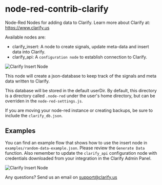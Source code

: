 # node-red-contrib-clarify

Node-Red Nodes for adding data to Clarify.
Learn more about Clarify at: https://www.clarify.us

Available nodes are:

- clarify_insert: A node to create signals, update meta-data and insert data into Clarify.
- clarify_api: A `configuration node` to establish connection to Clarify.

![Clarify Insert Node](https://github.com/searis/node-red-contrib-clarify/blob/ctx-db/examples/clarify-insert-node.png?raw=true)

This node will create a json-database to keep track of the signals and meta data written to Clarify.

This database will be stored in the default userDir. By default, this directory is a directory called `.node-red` under
the user's home directory, but can be overriden in the `node-red-settings.js`.

If you are moving your node-red instance or creating backups, be sure to include the `clarify_db.json`.

## Examples

You can find an example flow that shows how to use the insert node in `examples/random-data-example.json`. Please review the `Generate Data` function. Also remember to update the `clarify_api` configuration node with credentials downloaded from your integration in the Clarify Admin Panel.

![Clarify Insert Node](https://github.com/searis/node-red-contrib-clarify/blob/ctx-db/examples/random-data-example.png?raw=true)

Any questions? Send us an email on support@clarify.us
